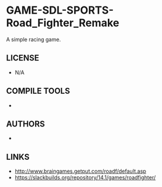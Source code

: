 # GAME-SDL-SPORTS-Road_Fighter_Remake
A simple racing game. 

## LICENSE
* N/A

## COMPILE TOOLS
* 
 
## AUTHORS
* 

## LINKS
* http://www.braingames.getput.com/roadf/default.asp
* https://slackbuilds.org/repository/14.1/games/roadfighter/
